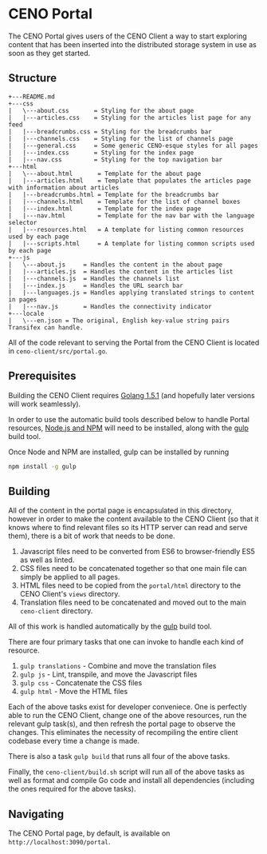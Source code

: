 # CENO Portal

The CENO Portal gives users of the CENO Client a way to start exploring content that has been
inserted into the distributed storage system in use as soon as they get started.

## Structure

```
+---README.md
+---css
|   \---about.css       = Styling for the about page
|   |---articles.css    = Styling for the articles list page for any feed
|   |---breadcrumbs.css = Styling for the breadcrumbs bar
|   |---channels.css    = Styling for the list of channels page
|   |---general.css     = Some generic CENO-esque styles for all pages
|   |---index.css       = Styling for the index page
|   |---nav.css         = Styling for the top navigation bar
+---html
|   \---about.html       = Template for the about page
|   |---articles.html    = Template that populates the articles page with information about articles
|   |---breadcrumbs.html = Template for the breadcrumbs bar
|   |---channels.html    = Template for the list of channel boxes
|   |---index.html       = Template for the index page
|   |---nav.html         = Template for the nav bar with the language selector
|   |---resources.html   = A template for listing common resources used by each page
|   |---scripts.html     = A template for listing common scripts used by each page
+---js
|   \---about.js     = Handles the content in the about page
|   |---articles.js  = Handles the content in the articles list
|   |---channels.js  = Handles the channels list
|   |---index.js     = Handles the URL search bar
|   |---languages.js = Handles applying translated strings to content in pages
|   |---nav.js       = Handles the connectivity indicator
+---locale
|   \---en.json = The original, English key-value string pairs Transifex can handle.
```

All of the code relevant to serving the Portal from the CENO Client is located in `ceno-client/src/portal.go`.

## Prerequisites

Building the CENO Client requires [Golang 1.5.1](https://golang.org/dl/) (and hopefully later versions will work
seamlessly).

In order to use the automatic build tools described below to handle Portal resources, [Node.js and
NPM](https://nodejs.org/en/) will need to be installed, along with the [gulp](http://gulpjs.com/) build tool.

Once Node and NPM are installed, gulp can be installed by running

```bash
npm install -g gulp
```

## Building

All of the content in the portal page is encapsulated in this directory, however in order
to make the content available to the CENO Client (so that it knows where to find relevant
files so its HTTP server can read and serve them), there is a bit of work that needs to be done.

1. Javascript files need to be converted from ES6 to browser-friendly ES5 as well as linted.
2. CSS files need to be concatenated together so that one main file can simply be applied to all pages.
3. HTML files need to be copied from the `portal/html` directory to the CENO Client's `views` directory.
4. Translation files need to be concatenated and moved out to the main `ceno-client` directory.

All of this work is handled automatically by the [gulp](http://gulpjs.com/) build tool.

There are four primary tasks that one can invoke to handle each kind of resource.

1. `gulp translations` - Combine and move the translation files
2. `gulp js` - Lint, transpile, and move the Javascript files
3. `gulp css` - Concatenate the CSS files
4. `gulp html` - Move the HTML files

Each of the above tasks exist for developer conveniece.  One is perfectly able to run the CENO Client,
change one of the above resources, run the relevant gulp task(s), and then refresh the portal page to
observe the changes.  This eliminates the necessity of recompiling the entire client codebase every time a change is
made.

There is also a task `gulp build` that runs all four of the above tasks.

Finally, the `ceno-client/build.sh` script will run all of the above tasks as well as format and compile Go code and
install all dependencies (including the ones required for the above tasks).

## Navigating

The CENO Portal page, by default, is available on `http://localhost:3090/portal`.
